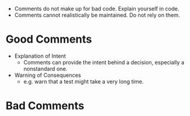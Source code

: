 - Comments do not make up for bad code. Explain yourself in code.
- Comments cannot realistically be maintained. Do not rely on them.

# Good Comments
- Explanation of Intent
    - Comments can provide the intent behind a decision, especially a
      nonstandard one.
- Warning of Consequences
    - e.g. warn that a test might take a very long time.
# Bad Comments

